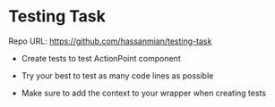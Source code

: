 # Testing Task

Repo URL: https://github.com/hassanmian/testing-task


* Create tests to test ActionPoint component

* Try your best to test as many code lines as possible

* Make sure to add the context to your wrapper when creating tests
